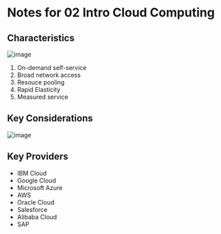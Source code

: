 # Notes for 02 Intro Cloud Computing

## Characteristics

![image](https://github.com/user-attachments/assets/312da7c0-a971-4bee-aa5a-be4d372ccc82)

1. On-demand self-service
2. Broad network access
3. Resouce pooling
4. Rapid Elasticity
5. Measured service

## Key Considerations

![image](https://github.com/user-attachments/assets/8f9cd217-e0bb-4551-8783-8f98e27b7e65)

## Key Providers
- IBM Cloud
- Google Cloud
- Microsoft Azure
- AWS
- Oracle Cloud
- Salesforce
- Alibaba Cloud
- SAP


